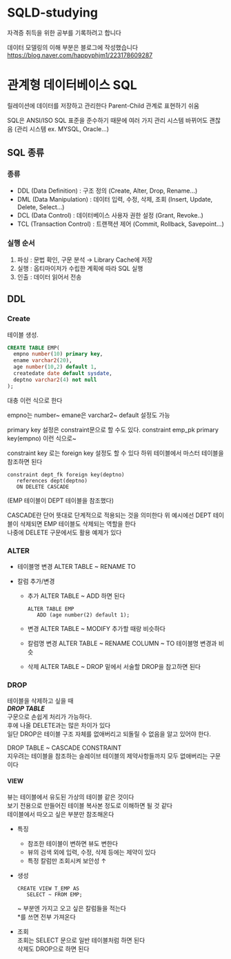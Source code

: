 # SQLD-studying
자격증 취득을 위한 공부를 기록하려고 합니다

데이터 모델링의 이해 부분은 블로그에 작성했습니다
https://blog.naver.com/happyphjm1/223178609287

# 관계형 데이터베이스 SQL
릴레이션에 데이터를 저장하고 관리한다
Parent-Child 관계로 표현하기 쉬움

SQL은 ANSI/ISO SQL 표준을 준수하기 때문에 여러 가지 관리 시스템 바뀌어도 괜찮음
(관리 시스템 ex. MYSQL, Oracle...)

## SQL 종류
### 종류
   - DDL (Data Definition) : 구조 정의 (Create, Alter, Drop, Rename...)
   - DML (Data Manipulation) : 데이터 입력, 수정, 삭제, 조회 (Insert, Update, Delete, Select...)
   - DCL (Data Control) : 데이터베이스 사용자 권한 설정 (Grant, Revoke..)
   - TCL (Transaction Control) : 트랜잭션 제어 (Commit, Rollback, Savepoint...)

### 실행 순서
1. 파싱 : 문법 확인, 구문 분석 → Library Cache에 저장
2. 실행 : 옵티마이저가 수립한 계획에 따라 SQL 실행
3. 인출 : 데이터 읽어서 전송

## DDL
### Create
테이블 생성.
```SQL
CREATE TABLE EMP(
  empno number(10) primary key,
  ename varchar2(20),
  age number(10,2) default 1,
  createdate date default sysdate,
  deptno varchar2(4) not null
);
```

대충 이런 식으로 한다

empno는 number~
emane은 varchar2~
default 설정도 가능

primary key 설정은 constraint문으로 할 수도 있다. 
constraint emp_pk primary key(empno) 이런 식으로~

constraint key 로는 foreign key 설정도 할 수 있다
하위 테이블에서 마스터 테이블을 참조하면 된다
```
constraint dept_fk foreign key(deptno)
   references dept(deptno)
   ON DELETE CASCADE
```
(EMP 테이블이 DEPT 테이블을 참조했다)

CASCADE란 단어 뜻대로 단계적으로 적용되는 것을 의미한다 위 예시에선 DEPT 테이블이 삭제되면 EMP 테이블도 삭제되는 역할을 한다<br/>
나중에 DELETE 구문에서도 활용 예제가 있다

### ALTER

- 테이블명 변경
  ALTER TABLE ~ RENAME TO

- 칼럼 추가/변경
  - 추가
    ALTER TABLE ~ ADD 하면 된다
    ```
    ALTER TABLE EMP
       ADD (age number(2) default 1);
    ```
  - 변경
    ALTER TABLE ~ MODIFY
    추가할 때랑 비슷하다

  - 칼럼명 변경
    ALTER TABLE ~ RENAME COLUMN ~ TO
    테이블명 변경과 비슷

  - 삭제
    ALTER TABLE ~ DROP
    밑에서 서술할 DROP을 참고하면 된다

### DROP
테이블을 삭제하고 싶을 때<br/>
  ***DROP TABLE***<br/>
구문으로 손쉽게 처리가 가능하다.<br/>
후에 나올 DELETE과는 많은 차이가 있다<br/>
일단 DROP은 테이블 구조 자체를 없애버리고 되돌릴 수 없음을 알고 있어야 한다.

DROP TABLE ~ CASCADE CONSTRAINT<br/>
지우려는 테이블을 참조하는 슬레이브 테이블의 제약사항들까지 모두 없애버리는 구문이다

#### VIEW
뷰는 테이블에서 유도된 가상의 테이블 같은 것이다<br/>보기 전용으로 만들어진 테이블 복사본 정도로 이해하면 될 것 같다<br/>테이블에서 따오고 싶은 부분만 참조해온다

- 특징
  - 참조한 테이블이 변하면 뷰도 변한다
  - 뷰의 검색 외에 입력, 수정, 삭제 등에는 제약이 있다
  - 특정 칼럼만 조회시켜 보안성 ↑

- 생성
  ```
  CREATE VIEW T_EMP AS
     SELECT ~ FROM EMP;
  ```
  ~ 부분엔 가지고 오고 싶은 칼럼들을 적는다<br/>
  *를 쓰면 전부 가져온다

- 조회<br/>
조회는 SELECT 문으로 일반 테이블처럼 하면 된다<br/>
삭제도 DROP으로 하면 된다
  
